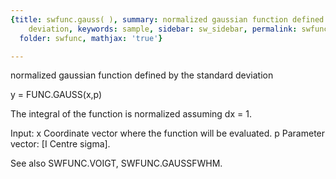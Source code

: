 ```yaml
---
{title: swfunc.gauss( ), summary: normalized gaussian function defined by the standard
    deviation, keywords: sample, sidebar: sw_sidebar, permalink: swfunc_gauss.html,
  folder: swfunc, mathjax: 'true'}

---
```

normalized gaussian function defined by the standard deviation
 
y = FUNC.GAUSS(x,p)
 
The integral of the function is normalized assuming dx = 1.
 
Input:
x         Coordinate vector where the function will be evaluated.
p         Parameter vector: [I Centre sigma].
 
See also SWFUNC.VOIGT, SWFUNC.GAUSSFWHM.

